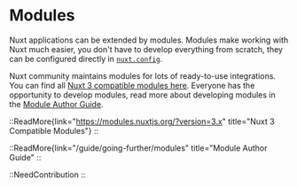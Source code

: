# Modules

Nuxt applications can be extended by modules.
Modules make working with Nuxt much easier, you don't have to develop everything from scratch, they can be configured directly in [`nuxt.config`](/api/configuration/nuxt.config#modules).

Nuxt community maintains modules for lots of ready-to-use integrations. You can find all [Nuxt 3 compatible modules here](https://modules.nuxtjs.org/?version=3.x). Everyone has the opportunity to develop modules, read more about developing modules in the [Module Author Guide](/guide/going-further/modules).

::ReadMore{link="https://modules.nuxtjs.org/?version=3.x" title="Nuxt 3 Compatible Modules"}
::

::ReadMore{link="/guide/going-further/modules" title="Module Author Guide"
::

::NeedContribution
::
